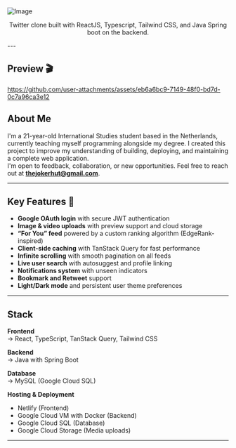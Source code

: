 <br />

![Image](https://github.com/user-attachments/assets/81fa949b-1719-4cc4-860a-189a7fbf0d72)

<p align="center">
  Twitter clone built with ReactJS, Typescript, Tailwind CSS, and Java Spring boot on the backend.
</p>
---

## Preview 🎬
https://github.com/user-attachments/assets/eb6a6bc9-7149-48f0-bd7d-0c7a96ca3e12

## About Me

I'm a 21-year-old International Studies student based in the Netherlands, currently teaching myself programming alongside my degree. I created this project to improve my understanding of building, deploying, and maintaining a complete web application.  
I'm open to feedback, collaboration, or new opportunities. Feel free to reach out at **thejokerhut@gmail.com**.

---

## Key Features 🎯

- **Google OAuth login** with secure JWT authentication  
- **Image & video uploads** with preview support and cloud storage  
- **“For You” feed** powered by a custom ranking algorithm (EdgeRank-inspired)  
- **Client-side caching** with TanStack Query for fast performance  
- **Infinite scrolling** with smooth pagination on all feeds  
- **Live user search** with autosuggest and profile linking  
- **Notifications system** with unseen indicators  
- **Bookmark and Retweet** support  
- **Light/Dark mode** and persistent user theme preferences  

---

## Stack

**Frontend**  
→ React, TypeScript, TanStack Query, Tailwind CSS  

**Backend**  
→ Java with Spring Boot  

**Database**  
→ MySQL (Google Cloud SQL)  

**Hosting & Deployment**  
- Netlify (Frontend)  
- Google Cloud VM with Docker (Backend)  
- Google Cloud SQL (Database)  
- Google Cloud Storage (Media uploads)  

---
